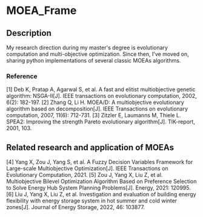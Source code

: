 # MOEA_Frame

## Description

My research direction during my master's degree is evolutionary computation and multi-objective optimization. Since then, I've moved on, sharing python implementations of several classic MOEAs algorithms.

### Reference

[1] Deb K, Pratap A, Agarwal S, et al. A fast and elitist multiobjective genetic algorithm: NSGA-II[J]. IEEE transactions on evolutionary computation, 2002, 6(2): 182-197.
[2] Zhang Q, Li H. MOEA/D: A multiobjective evolutionary algorithm based on decomposition[J]. IEEE Transactions on evolutionary computation, 2007, 11(6): 712-731.
[3] Zitzler E, Laumanns M, Thiele L. SPEA2: Improving the strength Pareto evolutionary algorithm[J]. TIK-report, 2001, 103.

## Related research and application of MOEAs

[4] Yang X, Zou J, Yang S, et al. A Fuzzy Decision Variables Framework for Large-scale Multiobjective Optimization[J]. IEEE Transactions on Evolutionary Computation, 2021.
[5] Zou J, Yang X, Liu Z, et al. Multiobjective Bilevel Optimization Algorithm Based on Preference Selection to Solve Energy Hub System Planning Problems[J]. Energy, 2021: 120995.
[6] Liu J, Yang X, Liu Z, et al. Investigation and evaluation of building energy flexibility with energy storage system in hot summer and cold winter zones[J]. Journal of Energy Storage, 2022, 46: 103877.
